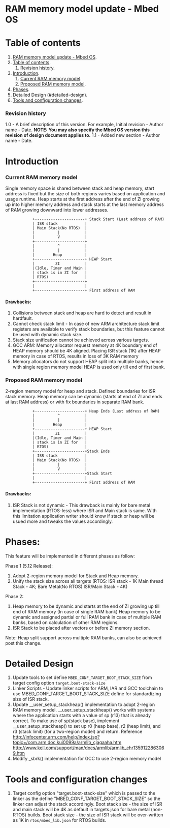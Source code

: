 # RAM memory model update - Mbed OS

# Table of contents

1. [RAM memory model update - Mbed OS](#mbed-os-ram-memory-model).
1. [Table of contents](#table-of-contents).
    1. [Revision history](#revision-history).
1. [Introduction](#introduction).
    1. [Current RAM memory model](#current-ram-memory-model).
    1. [Proposed RAM memory model](#proposed-ram-memory-model).
1. [Phases](#phases).
1. Detailed Design (#detailed-design).
1. [Tools and configuration changes](#tools-and-configuration-changes).

### Revision history

1.0 - A brief description of this version. For example, Initial revision - Author name - Date. 
**NOTE: You may also specify the Mbed OS version this revision of design document applies to.**
1.1 - Added new section - Author name - Date.

# Introduction

### Current RAM memory model

Single memory space is shared between stack and heap memory, start address is fixed but the size of both regions varies based on application and usage runtime.
Heap starts at the first address after the end of ZI growing up into higher memory address and stack starts at the last memory address of RAM growing downward into lower addresses.

                +----------------------+ Stack Start (Last address of RAM)
                | ISR stack            |
                | Main Stack(No RTOS)  |
                |          |           |
                |          V           |
                +----------------------+
                |          ^           |
                |          |           |
                |        Heap          |
                +----------------------+ HEAP Start
                |         ZI           |
                |(Idle, Timer and Main |
                | stack is in ZI for   |
                | RTOS)                |
                +----------------------+
                |                      |
                +----------------------+ First address of RAM

#### Drawbacks:
1. Collisions between stack and heap are hard to detect and result in hardfault.
1. Cannot check stack limit - In case of new ARM architecture stack limit registers are available to verify stack boundaries, but this feature cannot be used with dynamic stack size.
1. Stack size unification cannot be achieved across various targets.
1. GCC ARM: Memory allocator request memory at 4K boundary end of HEAP memory should be 4K aligned. Placing ISR stack (1K) after HEAP memory in case of RTOS, results in loss of 3K RAM memory
1. Memory allocators do not support HEAP split into multiple banks, hence with single region memory model HEAP is used only till end of first bank.

### Proposed RAM memory model

2-region memory model for heap and stack. Defined boundaries for ISR stack memory. Heap memory can be dynamic (starts at end of ZI and ends at last RAM address) or with fix boundaries in separate RAM bank.

                +----------------------+ Heap Ends (Last address of RAM)
                |          ^           |
                |          |           |
                |        Heap          |
                +----------------------+ HEAP Start
                |         ZI           |
                |(Idle, Timer and Main |
                | stack is in ZI for   |
                | RTOS)                |
                +----------------------+Stack Ends 
                | ISR stack            |
                | Main Stack(No RTOS)  |
                |          |           |
                |          V           |
                +----------------------+Stack Start
                |                      |
                +----------------------+ First address of RAM

#### Drawbacks:
1. ISR Stack is not dynamic - This drawback is mainly for bare metal implementation (RTOS-less) where ISR and Main stack is same. With this limitation application writer should know if stack or heap will be usued more and tweaks the values accordingly.

# Phases:
This feature will be implemented in different phases as follow:

Phase 1 (5.12 Release):
1. Adopt 2-region memory model for Stack and Heap memory.
1. Unify the stack size across all targets (RTOS: ISR stack - 1K Main thread Stack - 4K; Bare Metal(No RTOS) ISR/Main Stack - 4K)

Phase 2:
1. Heap memory to be dynamic and starts at the end of ZI growing up till end of RAM memory (In case of single RAM bank)
   Heap memory to be dynamic and assigned partial or full RAM bank in case of multiple RAM banks, based on calculation of other RAM regions.
1. ISR Stack to be placed after vectors or before ZI memory section.

Note: Heap split support across multiple RAM banks, can also be achieved post this change. 

# Detailed Design
1. Update tools to set define `MBED_CONF_TARGET_BOOT_STACK_SIZE` from target config option `target.boot-stack-size`
1. Linker Scripts - Update linker scripts for ARM, IAR and GCC toolchain to use MBED_CONF_TARGET_BOOT_STACK_SIZE define for standardizing size of ISR stack.
1. Update __user_setup_stackheap() implementation to adopt 2-region RAM memory model.
__user_setup_stackheap() works with systems where the application starts with a value of sp (r13) that is already correct. To make use of sp(stack base), implement __user_setup_stackheap() to set up r0 (heap base), r2 (heap limit), and r3 (stack limit) (for a two-region model) and return.
Reference http://infocenter.arm.com/help/index.jsp?topic=/com.arm.doc.kui0099a/armlib_cjagaaha.htm http://www.keil.com/support/man/docs/armlib/armlib_chr1359122863069.htm
1. Modify _sbrk() implementation for GCC to use 2-region memory model

# Tools and configuration changes

1. Target config option "target.boot-stack-size" which is passed to the linker as the define "MBED_CONF_TARGET_BOOT_STACK_SIZE" so the linker can adjust the stack accordingly.
   Boot stack size - the size of ISR and main stack will be 4K as default in targets.json for bare metal (non-RTOS) builds. 
   Boot stack size - the size of ISR stack will be over-written as 1K in `rtos/mbed_lib.json` for RTOS builds.


